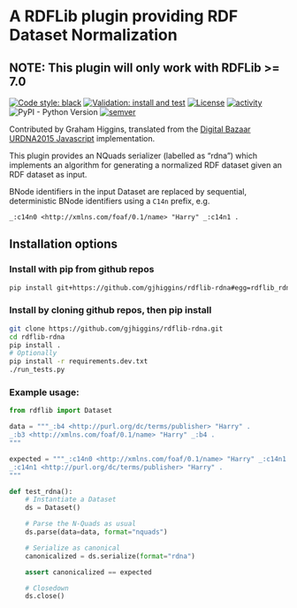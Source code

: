 # A RDFLib plugin providing RDF Dataset Normalization

## **NOTE: This plugin will only work with RDFLib >= 7.0**

[![Code style: black](https://img.shields.io/badge/code%20style-black-000000.svg)](https://github.com/psf/black) [![Validation: install and test](https://github.com/gjhiggins/rdflib-rdna/actions/workflows/validate.yaml/badge.svg)](https://github.com/gjhiggins/rdflib-rdna/actions/workflows/validate.yaml) [![License](https://img.shields.io/badge/License-BSD_3--Clause-blue.svg)](https://opensource.org/licenses/BSD-3-Clause) [![activity](https://img.shields.io/github/commit-activity/m/gjhiggins/rdflib-rdna)](https://github.com/gjhiggins/rdflib-rdna/pulse) ![PyPI - Python Version](https://img.shields.io/pypi/pyversions/rdflib) [![semver](https://img.shields.io/badge/semver-1.0.0--alpha-blue)](https://semver.org/)

Contributed by Graham Higgins, translated from the [Digital Bazaar URDNA2015 Javascript](https://github.com/digitalbazaar/rdf-canonize) implementation.

This plugin provides an NQuads serializer (labelled as “rdna”) which implements an algorithm for generating a normalized RDF dataset given an RDF dataset as input.

BNode identifiers in the input Dataset are replaced by sequential, deterministic BNode identifiers using a `C14n` prefix, e.g.
```
_:c14n0 <http://xmlns.com/foaf/0.1/name> "Harry" _:c14n1 .
```

## Installation options

### Install with pip from github repos

```bash
pip install git+https://github.com/gjhiggins/rdflib-rdna#egg=rdflib_rdna`
```

### Install by cloning github repos, then pip install

```bash
git clone https://github.com/gjhiggins/rdflib-rdna.git
cd rdflib-rdna
pip install .
# Optionally
pip install -r requirements.dev.txt
./run_tests.py
```

### Example usage:

```python
from rdflib import Dataset

data = """_:b4 <http://purl.org/dc/terms/publisher> "Harry" .
_:b3 <http://xmlns.com/foaf/0.1/name> "Harry" _:b4 .
"""

expected = """_:c14n0 <http://xmlns.com/foaf/0.1/name> "Harry" _:c14n1 .
_:c14n1 <http://purl.org/dc/terms/publisher> "Harry" .
"""

def test_rdna():
    # Instantiate a Dataset
    ds = Dataset()

    # Parse the N-Quads as usual
    ds.parse(data=data, format="nquads")

    # Serialize as canonical
    canonicalized = ds.serialize(format="rdna")

    assert canonicalized == expected

    # Closedown
    ds.close()
```
